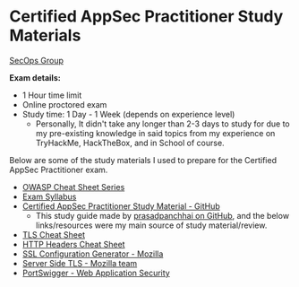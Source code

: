 # Certified AppSec Practitioner Study Materials
[SecOps Group](https://secops.group/)

**Exam details:**
- $1$ Hour time limit
- Online proctored exam
- Study time: 1 Day - 1 Week (depends on experience level)
  - Personally, It didn't take any longer than 2-3 days to study for due to my pre-existing knowledge in said topics from my experience on TryHackMe, HackTheBox, and in School of course.  

Below are some of the study materials I used to prepare for the Certified AppSec Practitioner exam. 
- [OWASP Cheat Sheet Series](https://cheatsheetseries.owasp.org/)
- [Exam Syllabus](https://secops.group/certified-appsec-practitioner/)
- [Certified AppSec Practitioner Study Material - GitHub](https://github.com/prasadpanchbhai/CertifiedAppsecPractitioner)
  - This study guide made by [prasadpanchhai on GitHub](https://github.com/prasadpanchbhai), and the below links/resources were my main source of study material/review.  
- [TLS Cheat Sheet](./TLS_Cheat_Sheet.md)
- [HTTP Headers Cheat Sheet](./HTTP_Headers.md)
- [SSL Configuration Generator - Mozilla](https://ssl-config.mozilla.org/)
- [Server Side TLS - Mozilla team](https://wiki.mozilla.org/Security/Server_Side_TLS)
- [PortSwigger - Web Application Security](https://portswigger.net/)
